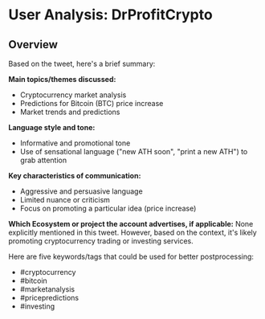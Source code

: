 # User Analysis: DrProfitCrypto

## Overview

Based on the tweet, here's a brief summary:

**Main topics/themes discussed:**
- Cryptocurrency market analysis
- Predictions for Bitcoin (BTC) price increase
- Market trends and predictions

**Language style and tone:**
- Informative and promotional tone
- Use of sensational language ("new ATH soon", "print a new ATH") to grab attention

**Key characteristics of communication:**
- Aggressive and persuasive language
- Limited nuance or criticism
- Focus on promoting a particular idea (price increase)

**Which Ecosystem or project the account advertises, if applicable:**
None explicitly mentioned in this tweet. However, based on the context, it's likely promoting cryptocurrency trading or investing services.

Here are five keywords/tags that could be used for better postprocessing:

* #cryptocurrency
* #bitcoin
* #marketanalysis
* #pricepredictions
* #investing